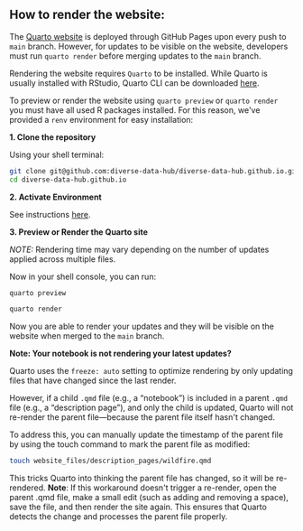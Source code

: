 ## How to render the website:

The [Quarto website](https://diverse-data-hub.github.io/) is deployed through GitHub Pages upon every push to `main` branch. However, for updates to be visible on the website, developers must run `quarto render` before merging updates to the `main` branch.

Rendering the website requires `Quarto` to be installed. While Quarto is usually installed with RStudio, Quarto CLI can be downloaded [here](https://quarto.org/docs/get-started/).

To preview or render the website using `quarto preview` or `quarto render` you must have all used R packages installed. For this reason, we've provided a `renv` environment for easy installation:

**1. Clone the repository**

Using your shell terminal:

```bash
git clone git@github.com:diverse-data-hub/diverse-data-hub.github.io.git
cd diverse-data-hub.github.io
```

**2. Activate Environment**

See instructions [here](https://github.com/diverse-data-hub/diverse-data-hub.github.io/blob/main/website_files/instructions/_how_to_activate_environment.md). 

**3. Preview or Render the Quarto site**

*NOTE:* Rendering time may vary depending on the number of updates applied across multiple files.

Now in your shell console, you can run:

```bash
quarto preview
```

```bash
quarto render
```

Now you are able to render your updates and they will be visible on the website when merged to the `main` branch.

**Note: Your notebook is not rendering your latest updates?**

Quarto uses the `freeze: auto` setting to optimize rendering by only updating files that have changed since the last render.

However, if a child `.qmd` file (e.g., a “notebook”) is included in a parent `.qmd` file (e.g., a “description page”), and only the child is updated, Quarto will not re-render the parent file—because the parent file itself hasn't changed.

To address this, you can manually update the timestamp of the parent file by using the touch command to mark the parent file as modified:

```bash
touch website_files/description_pages/wildfire.qmd
```

This tricks Quarto into thinking the parent file has changed, so it will be re-rendered.
**Note**: If this workaround doesn't trigger a re-render, open the parent .qmd file, make a small edit (such as adding and removing a space), save the file, and then render the site again. This ensures that Quarto detects the change and processes the parent file properly.